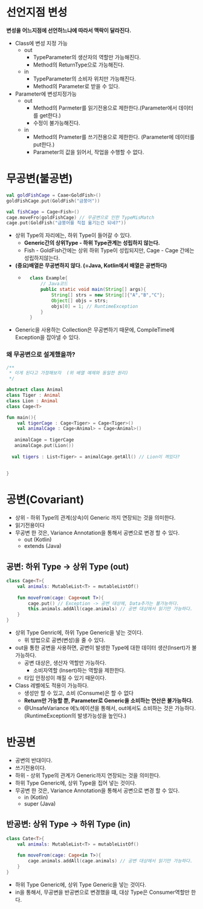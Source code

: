 # 선언지점 변성
**변성을 어느지점에 선언하느냐에 따라서 맥락이 달라진다.**
- Class에 변성 지정 가능
  - out
    - TypeParameter의 생산자의 역할만 가능해진다.
    - Method의 ReturnType으로 가능해진다.
  - in
    - TypeParameter의 소비자 위치만 가능해진다.
    - Method의 Parameter로 받을 수 있다.
- Parameter에 변성지정가능
  - out
    - Method의 Parmeter를 읽기전용으로 제한한다.(Parameter에서 데이터를 get한다.)
    - 수정이 불가능해진다.
  - in
    - Method의 Prameter를 쓰기전용으로 제한한다. (Parameter에 데이터를 put한다.)
    - Parameter의 값을 읽어서, 작업을 수행할 수 없다.

# 무공변(불공변)
```kotlin
val goldFishCage = Caae<GoldFish>()
goldFishCage.put(GoldFish("금붕어"))

val fishCage = Cage<Fish>()
cage.moveFro(goldFishCage) // 무공변으로 인한 TypeMisMatch
cage.put(GoldFish("금붕어를 직접 옮기는건 되네?"))
```
- 상위 Type의 자리에는, 하위 Type이 들어갈 수 있다.
  - **Generic간의 상위Type - 하위 Type관계는 성립하지 않는다.**
  - Fish - GoldFish간에는 상위 하위 Type이 성립되지만, Cage<Fish> - Cage<FoldFish> 간에는 성립하지않는다.
- **(중요)배열은 무공변하지 않다. (=Java, Kotlin에서 배열은 공변하다)**
    - ```java
        class Example{
            // Java코드
            public static void main(String[] args){
                String[] strs = new String[]{"A","B","C"};
                Object[] objs = strs;
                objs[0] = 1; // RuntimeException
            }
        }
      ```
- Generic을 사용하는 Collection은 무공변하기 때문에, CompileTime에 Exception을 잡아낼 수 있다.

### 왜 무공변으로 설계했을까?
```kotlin
/**
 * 이게 된다고 가정해보자  (위 배열 예제와 동일한 원리)
 */

abstract class Animal
class Tiger : Animal
class Lion : Animal
class Cage<T>

fun main(){
    val tigerCage : Cage<Tiger> = Cage<Tiger>()
    val animalCage : Cage<Animal> = Cage<Animal>()
  
   animalCage = tigerCage
   animalCage.put(Lion())
  
  val tigers : List<Tiger> = animalCage.getAll() // Lion이 껴있다?
    
    
}
```

# 공변(Covariant)
- 상위 - 하위 Type의 관계(상속)이 Generic 까지 연장되는 것을 의미한다.
- 읽기전용이다
- 무공변 한 것은, Variance Annotation을 통해서 공변으로 변경 할 수 있다.
  - out (Kotlin)
  - extends (Java)

## 공변: 하위 Type -> 상위 Type (out)
```kotlin
class Cage<T>{
    val animals: MutableList<T> = mutableListOf()
    
    fun moveFrom(cage: Cage<out T>){
        cage.put() // Exception -> 공변 대상에, Data추가는 불가능하다. 
        this.animals.addAll(cage.animals) // 공변 대상에서 읽기만 가능하다.
    }
}
```
- 상위 Type Genric에, 하위 Type Generic을 넣는 것이다.
  - 위 방법으로 공변(변성)을 줄 수 있다.
- out을 통한 공변을 사용하면, 공변이 발생한 Type에 대한 데이터 생산(Insert)가 불가능하다.
  - 공변 대상은, 생산자 역할만 가능하다.
    - 소비자역할 (Insert)하는 역할을 제한한다.
  - 타입 안정성이 깨질 수 있기 때문이다.
- Class 레벨에도 적용이 가능하다.
  - 생성만 할 수 있고, 소비 (Consume)은 할 수 없다
  - **Return만 가능할 뿐, Parameter로 Generic을 소비하는 연산은 불가능하다.**
  - @UnsafeVariance 에노에이션을 통해서, out에서도 소비하는 것은 가능하다. (RuntimeException의 발생가능성을 높인다.)


# 반공변
- 공변의 반대이다.
- 쓰기전용이다.
- 하위 - 상위 Type의 관계가 Generic까지 연장되는 것을 의미한다.
- 하위 Type Generic에, 상위 Type을 집어 넣는 것이다.
- 무공변 한 것은, Variance Annotation을 통해서 공변으로 변경 할 수 있다.
  - in (Kotlin)
  - super (Java)


## 반공변: 상위 Type -> 하위 Type (in)
```kotlin
class Cate<T>{
    val animals: MutableList<T> = mutableListOf()
    
    fun moveFrom(cage: Cage<in T>){
        cage.animals.addAll(cage.animals) // 공변 대상에서 읽기만 가능하다.
    }
}
```
- 하위 Type Generic에, 상위 Type Generic을 넣는 것이다.
- in을 통해서, 무공변을 반공변으로 변경했을 떄, 대상 Type은 Consumer역할만 한다.